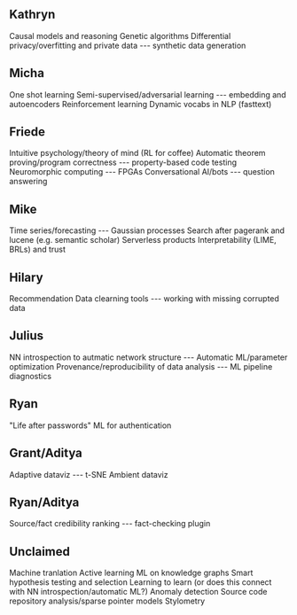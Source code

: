 ## Kathryn

Causal models and reasoning
Genetic algorithms
Differential privacy/overfitting and private data --- synthetic data generation

## Micha

One shot learning
Semi-supervised/adversarial learning --- embedding and autoencoders
Reinforcement learning
Dynamic vocabs in NLP (fasttext)

## Friede

Intuitive psychology/theory of mind (RL for coffee)
Automatic theorem proving/program correctness --- property-based code testing
Neuromorphic computing --- FPGAs
Conversational AI/bots --- question answering

## Mike

Time series/forecasting --- Gaussian processes
Search after pagerank and lucene (e.g. semantic scholar)
Serverless products
Interpretability (LIME, BRLs) and trust

## Hilary

Recommendation
Data clearning tools --- working with missing corrupted data

## Julius

NN introspection to autmatic network structure --- Automatic ML/parameter optimization
Provenance/reproducibility of data analysis --- ML pipeline diagnostics

## Ryan

"Life after passwords" ML for authentication

## Grant/Aditya

Adaptive dataviz --- t-SNE
Ambient dataviz

## Ryan/Aditya

Source/fact credibility ranking --- fact-checking plugin

## Unclaimed

Machine tranlation
Active learning
ML on knowledge graphs
Smart hypothesis testing and selection
Learning to learn (or does this connect with NN introspection/automatic ML?)
Anomaly detection
Source code repository analysis/sparse pointer models
Stylometry
